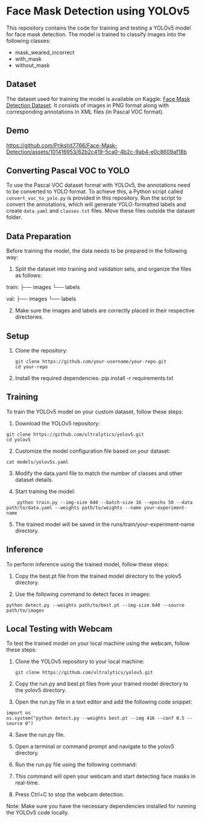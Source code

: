 # Face Mask Detection using YOLOv5

This repository contains the code for training and testing a YOLOv5 model for face mask detection. The model is trained to classify images into the following classes:

- mask_weared_incorrect
- with_mask
- without_mask

## Dataset

The dataset used for training the model is available on Kaggle: [Face Mask Detection Dataset](https://www.kaggle.com/datasets/andrewmvd/face-mask-detection). It consists of images in PNG format along with corresponding annotations in XML files (in Pascal VOC format).

## Demo



https://github.com/Prikshit7766/Face-Mask-Detection/assets/101416953/62b2c419-5ca0-4b2c-9ab4-e0c8609af18b





## Converting Pascal VOC to YOLO

To use the Pascal VOC dataset format with YOLOv5, the annotations need to be converted to YOLO format. To achieve this, a Python script called `convert_voc_to_yolo.py` is provided in this repository. Run the script to convert the annotations, which will generate YOLO-formatted labels and create `data.yaml` and `classes.txt` files. Move these files outside the dataset folder.

## Data Preparation

Before training the model, the data needs to be prepared in the following way:

1. Split the dataset into training and validation sets, and organize the files as follows:

train:
├── images
└── labels

val:
├── images
└── labels


2. Make sure the images and labels are correctly placed in their respective directories.

## Setup

1. Clone the repository:
   ```shell
   git clone https://github.com/your-username/your-repo.git
   cd your-repo

2. Install the required dependencies:
    pip install -r requirements.txt

## Training
To train the YOLOv5 model on your custom dataset, follow these steps:
1. Download the YOLOv5 repository:
```shell
git clone https://github.com/ultralytics/yolov5.git
cd yolov5
```
2. Customize the model configuration file based on your dataset:
```shell
cat models/yolov5s.yaml

```
3. Modify the data.yaml file to match the number of classes and other dataset details.

4. Start training the model:
```shell
    python train.py --img-size 640 --batch-size 16 --epochs 50 --data path/to/data.yaml --weights path/to/weights --name your-experiment-name
```

5. The trained model will be saved in the runs/train/your-experiment-name directory.

## Inference
To perform inference using the trained model, follow these steps:

1. Copy the best.pt file from the trained model directory to the yolov5 directory.

2. Use the following command to detect faces in images:
```
python detect.py --weights path/to/best.pt --img-size 640 --source path/to/images
```


## Local Testing with Webcam

To test the trained model on your local machine using the webcam, follow these steps:

1. Clone the YOLOv5 repository to your local machine:
   ```shell
   git clone https://github.com/ultralytics/yolov5.git
2. Copy the run.py and best.pt files from your trained model directory to the yolov5 directory.

3. Open the run.py file in a text editor and add the following code snippet:
```
import os
os.system("python detect.py --weights best.pt --img 416 --conf 0.5 --source 0")
```

4. Save the run.py file.

5. Open a terminal or command prompt and navigate to the yolov5 directory.

6. Run the run.py file using the following command:
7. This command will open your webcam and start detecting face masks in real-time.

8. Press Ctrl+C to stop the webcam detection.

Note: Make sure you have the necessary dependencies installed for running the YOLOv5 code locally.
